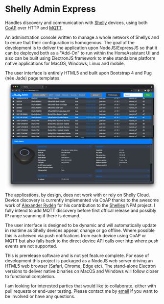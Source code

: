 # Shelly Admin Express

Handles discovery and communication with [Shelly](https://shelly.cloud) devices, using both [CoAP](http://coap.technology) over HTTP and [MQTT](https://mqtt.org/).

An adminstration console written to manage a whole network of Shellys and to enure that their configuration is homogenous. The goal of the development is to deliver the application upon NodeJS/ExpressJS so that it can be deployed both as a "Add-On" to run within the HomeAssistant UI and also can be built using ElectronJS framework to make standalone platform native applications for MacOS, Windows, Linux and mobile.

The user interface is  entirely HTML5 and built upon Bootstrap 4 and Pug (née Jade) page templates.
![Early Shelly Admin UI Preview]('doc/../doc/images/shelly-admin-screenshot.png)
The applications, by design, does not work with or rely on Shelly Cloud. Device discovery is currently implemented via CoAP thanks to the awesome work of [Alexander Rydén](https://github.com/alexryd) for his contribution to the [Shellies](https://github.com/alexryd/node-shellies) NPM project. I fully intend to add MQTT discovery before first offical release and possibly IP range scanning if there is demand.

The user interface is designed to be dynamic and will automatically update in realtime as Shelly devices appear, change or go offline. Where possible this is acheived via push notifcations from each device using CoAP or MQTT but also falls back to the direct device API calls over http where push events are not supported.

This is prerelease software and is not yet feature complete. For ease of development this project is packaged as a NodeJS web server driving an HTML5 web browser (Safari, Chrome, Edge etc). The stand-alone Electron versions to deliver native binaries on MacOS and Windows will follow closer to functional completion.

I am looking for interested parties that would like to collaborate, either with pull requests or end-user testing. Please contact me by [email](email:shellyadmin@lyth.name) if you want to be involved or have any questions.
